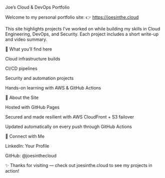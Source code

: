 Joe’s Cloud & DevOps Portfolio

Welcome to my personal portfolio site:
👉 https://joesinthe.cloud

This site highlights projects I’ve worked on while building my skills in Cloud Engineering, DevOps, and Security. Each project includes a short write-up and video summary.

🔹 What you’ll find here

Cloud infrastructure builds

CI/CD pipelines

Security and automation projects

Hands-on learning with AWS & GitHub Actions

🔹 About the Site

Hosted with GitHub Pages

Secured and made resilient with AWS CloudFront + S3 failover

Updated automatically on every push through GitHub Actions

🔹 Connect with Me

LinkedIn: Your Profile

GitHub: @joesinthecloud

✨ Thanks for visiting — check out joesinthe.cloud
 to see my projects in action!
